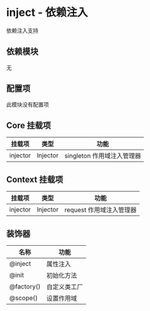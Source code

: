 # inject - 依赖注入

依赖注入支持

## 依赖模块

无

## 配置项

此模块没有配置项

## Core 挂载项

| 挂载项 | 类型 | 功能 |
| ----- | --- | ---- |
| injector | Injector | singleton 作用域注入管理器

## Context 挂载项

| 挂载项 | 类型 | 功能 |
| ----- | --- | ---- |
| injector | Injector | request 作用域注入管理器

## 装饰器

| 名称 | 功能 |
| --- | --- |
| @inject | 属性注入
| @init | 初始化方法
| @factory() | 自定义类工厂
| @scope() | 设置作用域
